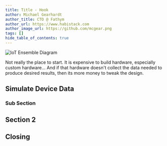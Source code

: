 ```yaml
---
title: Title - Hook
author: Michael Gearhardt
author_title: CTO @ Fathym
author_url: https://www.habistack.com
author_image_url: https://github.com/mcgear.png
tags: []
hide_table_of_contents: true
---
```


![IoT Ensemble Diagram](/img/habistack-diagram.png)

Not really the place to start.  It is expensive to build hardware, especially custom hardware...  And if that hardware doesn't collect the data needed to produce desired results, then its more money to tweak the design.

## Simulate Device Data

### Sub Section

## Section 2

## Closing
